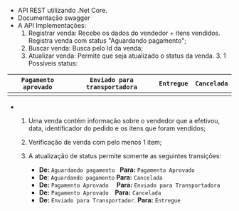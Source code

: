 - API REST utilizando .Net Core.
- Documentação swagger 
- A API Implementações:
  1. Registrar venda: Recebe os dados do vendedor + itens vendidos. Registra venda com status "Aguardando pagamento";
  2. Buscar venda: Busca pelo Id da venda;
  3. Atualizar venda: Permite que seja atualizado o status da venda.
     3. 1 Possíveis status: 

| `Pagamento aprovado` | `Enviado para transportadora` | `Entregue` | `Cancelada` |
| -------------------- | ----------------------------- | ---------- | ----------- |
|                      |                               |            |             |

- 1. Uma venda contém informação sobre o vendedor que a efetivou, data, identificador do pedido e os itens que foram vendidos;

  2. Verificação de venda com pelo menos 1 item;

  3. A atualização de status permite somente as seguintes transições:

     - **De:** `Aguardando pagamento ` **Para:** `Pagamento Aprovado`
     - **De**: `Aguardando pagamento`  **Para:** `Cancelada`
     - **De:** `Pagamento Aprovado  ` **Para:** `Enviado para Transportadora`
     - **De:** `Pagamento Aprovado  `**Para:** `Cancelada`
     - **De:** `Enviado para Transportador`. **Para:** `Entregue`

     